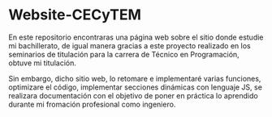 # Website-CECyTEM
<p>En este repositorio encontraras una página web sobre el sitio donde estudie mi bachillerato, de igual manera gracias a este proyecto realizado en los seminarios de titulación para la carrera de Técnico en Programación, obtuve mi titulación.</p>
<p>Sin embargo, dicho sitio web, lo retomare e implementaré varias funciones, optimizare el código, implementar secciones dinámicas con lenguaje JS, se realizara documentación con el objetivo de poner en práctica lo aprendido durante mi fromación profesional como ingeniero.</p>
